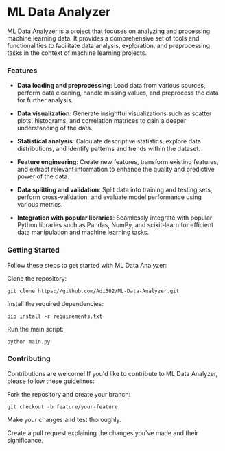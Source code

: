 # **ML Data Analyzer**

ML Data Analyzer is a project that focuses on analyzing and processing machine learning data. It provides a comprehensive set of tools and functionalities to facilitate data analysis, exploration, and preprocessing tasks in the context of machine learning projects.

### **Features**

* **Data loading and preprocessing**: Load data from various sources, perform data cleaning, handle missing values, and preprocess the data for further analysis.

* **Data visualization**: Generate insightful visualizations such as scatter plots, histograms, and correlation matrices to gain a deeper understanding of the data.

* **Statistical analysis**: Calculate descriptive statistics, explore data distributions, and identify patterns and trends within the dataset.

* **Feature engineering**: Create new features, transform existing features, and extract relevant information to enhance the quality and predictive power of the data.

* **Data splitting and validation**: Split data into training and testing sets, perform cross-validation, and evaluate model performance using various metrics.

* **Integration with popular libraries**: Seamlessly integrate with popular Python libraries such as Pandas, NumPy, and scikit-learn for efficient data manipulation and machine learning tasks.

### **Getting Started**

Follow these steps to get started with ML Data Analyzer:

Clone the repository: 

```
git clone https://github.com/Adi502/ML-Data-Analyzer.git
```
Install the required dependencies: 
```
pip install -r requirements.txt
```

Run the main script: 
```
python main.py
```

### **Contributing**

Contributions are welcome! If you'd like to contribute to ML Data Analyzer, please follow these guidelines:

Fork the repository and create your branch:
```
git checkout -b feature/your-feature
```

Make your changes and test thoroughly.

Create a pull request explaining the changes you've made and their significance.
